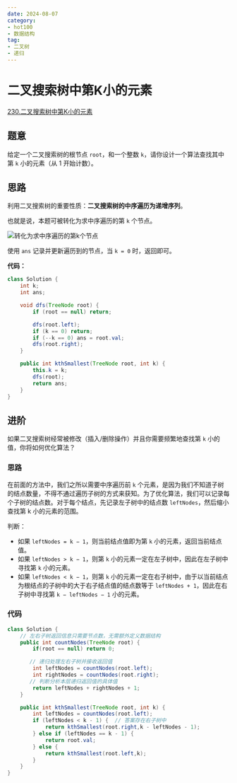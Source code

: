 ```yaml
---
date: 2024-08-07
category: 
- hot100
- 数据结构
tag: 
- 二叉树
- 递归
---
```


# 二叉搜索树中第K小的元素

<!-- more -->

[230.二叉搜索树中第K小的元素](https://leetcode.cn/problems/kth-smallest-element-in-a-bst/description/?envType=study-plan-v2&envId=top-100-liked)

## 题意

给定一个二叉搜索树的根节点 `root`，和一个整数 `k`，请你设计一个算法查找其中第 `k` 小的元素（从 $1$ 开始计数）。

## 思路

利用二叉搜索树的重要性质：**二叉搜索树的中序遍历为递增序列**。

也就是说，本题可被转化为求中序遍历的第 `k` 个节点。

![转化为求中序遍历的第k个节点](https://cloud.braumace.cn/f/BXFB/1690460306-SMjxpo-Picture1.png)

使用 `ans` 记录并更新遍历到的节点，当 `k = 0` 时，返回即可。

**代码：**

```java
class Solution {
    int k;
    int ans;

    void dfs(TreeNode root) {
        if (root == null) return;

        dfs(root.left);
        if (k == 0) return;
        if (--k == 0) ans = root.val;
        dfs(root.right);
    }

    public int kthSmallest(TreeNode root, int k) {
        this.k = k;
        dfs(root);
        return ans;
    }
}
```

## 进阶

如果二叉搜索树经常被修改（插入/删除操作）并且你需要频繁地查找第 `k` 小的值，你将如何优化算法？

### 思路

在前面的方法中，我们之所以需要中序遍历前 `k` 个元素，是因为我们不知道子树的结点数量，不得不通过遍历子树的方式来获知。为了优化算法，我们可以记录每个子树的结点数。对于每个结点，先记录左子树中的结点数 `leftNodes`，然后缩小查找第 k 小的元素的范围。

判断：

- 如果 `leftNodes = k − 1`，则当前结点值即为第 `k` 小的元素，返回当前结点值。
- 如果 `leftNodes > k − 1`，则第 `k` 小的元素一定在左子树中，因此在左子树中寻找第 `k` 小的元素。
- 如果 `leftNodes < k − 1`，则第 `k` 小的元素一定在右子树中，由于以当前结点为根结点的子树中的大于右子结点值的结点数等于 `leftNodes + 1`，因此在右子树中寻找第 `k − leftNodes − 1` 小的元素。

### 代码

```java
class Solution {
    // 左右子树返回信息只需要节点数，无需额外定义数据结构
    public int countNodes(TreeNode root) {
        if(root == null) return 0;

       // 递归处理左右子树并接收返回值
        int leftNodes = countNodes(root.left);
        int rightNodes = countNodes(root.right);
       // 判断分析本层递归返回值的具体值
        return leftNodes + rightNodes + 1;
    }

    public int kthSmallest(TreeNode root, int k) {
        int leftNodes = countNodes(root.left);
        if (leftNodes < k - 1) {  // 答案存在右子树中
            return kthSmallest(root.right,k - leftNodes - 1);
        } else if (leftNodes == k - 1) {
            return root.val;
        } else {
            return kthSmallest(root.left,k);
        }
    }
}
```